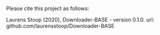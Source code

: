 Please cite this project as follows:

Laurens Stoop (2020),  Downloader-BASE - version 0.1.0. url: github.com/laurensstoop/Downloader-BASE
